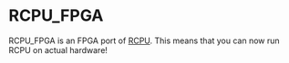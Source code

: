 # RCPU_FPGA

RCPU_FPGA is an FPGA port of [RCPU](https://github.com/redfast00/RCPU_FPGA). This means that you can now run RCPU on actual hardware!
